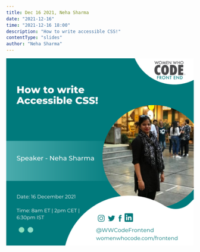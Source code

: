 ```yaml
---
title: Dec 16 2021, Neha Sharma
date: "2021-12-16"
time: "2021-12-16 18:00"
description: "How to write accessible CSS!"
contentType: "slides"
author: "Neha Sharma"
---
```


![How to write accessible CSS - Neha Sharma](./Neha.png)

